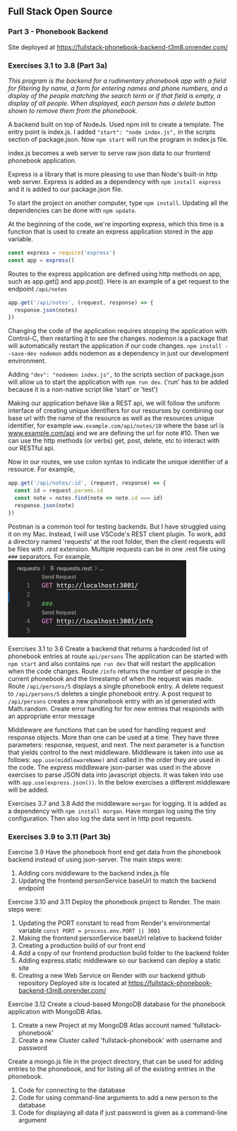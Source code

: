 ## Full Stack Open Source
### Part 3 - Phonebook Backend

Site deployed at https://fullstack-phonebook-backend-t3m8.onrender.com/

### Exercises 3.1 to 3.8 (Part 3a)

*This program is the backend for a rudimentary phonebook app with a field for filtering by name, a form for entering names and phone numbers, and a display of the people matching the search term or if that field is empty, a display of all people.  When displayed, each person has a delete button shown to remove them from the phonebook.*

A backend built on top of NodeJs.  Used npm init to create a template.  The entry point is index.js.  I added `"start": "node index.js",` in the scripts section of package.json.  Now `npm start` will run the program in index.js file.

index.js becomes a web server to serve raw json data to our frontend phonebook application.

Express is a library that is more pleasing to use than Node's built-in http web server.  Express is added as a dependency with `npm install express` and it is added to our package.json file.

To start the project on another computer, type `npm install`.  Updating all the dependencies can be done with `npm update`.

At the beginning of the code, we're importing express, which this time is a function that is used to create an express application stored in the app variable.
```js
const express = require('express')
const app = express()
```
Routes to the express application are defined using http methods on app, such as app.get() and app.post().  Here is an example of a get request to the endpoint `/api/notes`
```js
app.get('/api/notes', (request, response) => {
  response.json(notes)
})
```

Changing the code of the application requires stopping the application with Control-C, then restarting it to see the changes.  nodemon is a package that will automatically restart the application if our code changes.
`npm install --save-dev nodemon` adds nodemon as a dependency in just our development environment.

Adding `"dev": "nodemon index.js",` to the scripts section of package.json will allow us to start the application with `npm run dev`. ('run' has to be added because it is a non-native script like 'start' or 'test')

Making our application behave like a REST api, we will follow the uniform interface of creating unique identifiers for our resourses by combining our base url with the name of the resource as well as the resources unique identifier, for example `www.example.com/api/notes/10` where the base url is www.example.com/api and we are defining the url for note #10.  Then we can use the http methods (or verbs) get, post, delete, etc to interact with our RESTful api.

Now in our routes, we use colon syntax to indicate the unique identifier of a resource.  For example,
```js
app.get('/api/notes/:id', (request, response) => {
  const id = request.params.id
  const note = notes.find(note => note.id === id)
  response.json(note)
})
```

Postman is a common tool for testing backends.  But I have struggled using it on my Mac.  Instead, I will use VSCode's REST client plugin.  To work, add a directory named 'requests' at the root folder, then the client requests will be files with *.rest* extension.  Multiple requests can be in one .rest file using `###` separators.  For example,\
![Screenshot showing multiple requests in a .rest file](images/requests-screenshot.png)

Exercises 3.1 to 3.6
Create a backend that returns a hardcoded list of phonebook entries at route `api/persons`
The application can be started with `npm start` and also contains `npm run dev` that will restart the application when the code changes.
Route `/info` returns the number of people in the current phonebook and the timestamp of when the request was made.
Route `/api/persons/5` displays a single phonebook entry.
A delete request to `/api/persons/5` deletes a single phonebook entry.
A post request to `/api/persons` creates a new phonebook entry with an id generated with Math.random.
Create error handling for for new entries that responds with an appropriate error message

Middleware are functions that can be used for handling request and response objects.  More than one can be used at a time.  They have three parameters: response, request, and next.  The next parameter is a function that yields control to the next middleware.  Middleware is taken into use as follows: `app.use(middlewareName)` and called in the order they are used in the code.  The express middleware json-parser was used in the above exercises to parse JSON data into javascript objects.  It was taken into use with `app.use(express.json())`.  In the below exercises a different middleware will be added.

Exercises 3.7 and 3.8
Add the middleware `morgan` for logging.  It is added as a dependency with `npm install morgan`.  Have morgan log using the tiny configuration.  Then also log the data sent in http post requests.

### Exercises 3.9 to 3.11 (Part 3b)

Exercise 3.9
Have the phonebook front end get data from the phonebook backend instead of using json-server.  The main steps were:
1. Adding cors middleware to the backend index.js file
2. Updating the frontend personService baseUrl to match the backend endpoint

Exercise 3.10 and 3.11
Deploy the phonebook project to Render.  The main steps were:
1. Updating the PORT constant to read from Render's environmental variable
`const PORT = process.env.PORT || 3001`
2. Making the frontend personService baseUrl relative to backend folder
3. Creating a production build of our front end
4. Add a copy of our frontend production build folder to the backend folder
5. Adding express.static middleware so our backend can deploy a static site
6. Creating a new Web Service on Render with our backend github repository
Deployed site is located at https://fullstack-phonebook-backend-t3m8.onrender.com/

Exercise 3.12
Create a cloud-based MongoDB database for the phonebook application with MongoDB Atlas.
1. Create a new Project at my MongoDB Atlas account named 'fullstack-phonebook'
2. Create a new Cluster called 'fullstack-phonebook' with username and password

Create a mongo.js file in the project directory, that can be used for adding entries to the phonebook, and for listing all of the existing entries in the phonebook.
1. Code for connecting to the database
2. Code for using command-line arguments to add a new person to the database
3. Code for displaying all data if just password is given as a command-line argument
